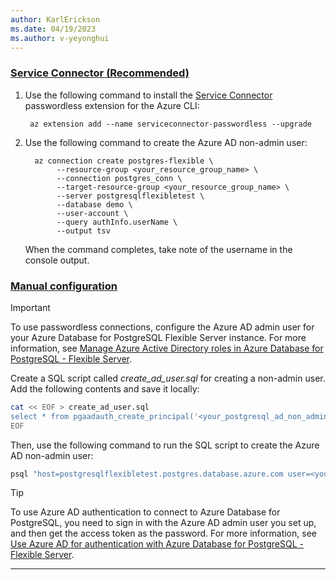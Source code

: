 ```yaml
---
author: KarlErickson
ms.date: 04/19/2023
ms.author: v-yeyonghui
---
```


### [Service Connector (Recommended)](#tab/service-connector)

1. Use the following command to install the [Service Connector](/azure/service-connector/overview) passwordless extension for the Azure CLI:

   ```azurecli
    az extension add --name serviceconnector-passwordless --upgrade
   ```

1. Use the following command to create the Azure AD non-admin user:

   ```azurecli
     az connection create postgres-flexible \
          --resource-group <your_resource_group_name> \
          --connection postgres_conn \
          --target-resource-group <your_resource_group_name> \
          --server postgresqlflexibletest \
          --database demo \
          --user-account \
          --query authInfo.userName \
          --output tsv
    ```

   When the command completes, take note of the username in the console output.

### [Manual configuration](#tab/manual)

> [!IMPORTANT]
> To use passwordless connections, configure the Azure AD admin user for your Azure Database for PostgreSQL Flexible Server instance. For more information, see [Manage Azure Active Directory roles in Azure Database for PostgreSQL - Flexible Server](/azure/postgresql/flexible-server/how-to-manage-azure-ad-users).

Create a SQL script called *create_ad_user.sql* for creating a non-admin user. Add the following contents and save it locally:

```bash
cat << EOF > create_ad_user.sql
select * from pgaadauth_create_principal('<your_postgresql_ad_non_admin_username>', false, false);
EOF
```

Then, use the following command to run the SQL script to create the Azure AD non-admin user:

```bash
psql "host=postgresqlflexibletest.postgres.database.azure.com user=<your_postgresql_ad_admin_username> dbname=postgres port=5432 password=$(az account get-access-token --resource-type oss-rdbms --output tsv --query accessToken) sslmode=require" < create_ad_user.sql
```

> [!TIP]
> To use Azure AD authentication to connect to Azure Database for PostgreSQL, you need to sign in with the Azure AD admin user you set up, and then get the access token as the password. For more information, see [Use Azure AD for authentication with Azure Database for PostgreSQL - Flexible Server](/azure/postgresql/flexible-server/how-to-configure-sign-in-azure-ad-authentication).

---
